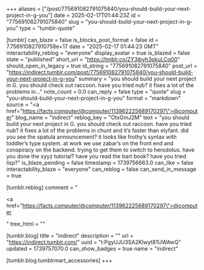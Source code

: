 +++
aliases = ["/post/775691082791075840/you-should-build-your-next-project-in-g-you"]
date = 2025-02-17T01:44:23Z
id = "775691082791075840"
slug = "you-should-build-your-next-project-in-g-you"
type = "tumblr-quote"

[tumblr]
can_blaze = false
is_blocks_post_format = false
id = 7.756910827910758e+17
date = "2025-02-17 01:44:23 GMT"
interactability_reblog = "everyone"
display_avatar = true
is_blazed = false
state = "published"
short_url = "https://tmblr.co/ZY3jbyh3pkuLCq00"
should_open_in_legacy = true
id_string = "775691082791075840"
post_url = "https://indirect.tumblr.com/post/775691082791075840/you-should-build-your-next-project-in-g-you"
summary = "you should build your next project in G. you should check out raccoon. have you tried nub? it fixes a lot of the problems in..."
note_count = 0.0
can_reply = false
type = "quote"
slug = "you-should-build-your-next-project-in-g-you"
format = "markdown"
source = "<a href=\"https://facts.computer/@computer/113962225689170297\">@computer</a>"
blog_name = "indirect"
reblog_key = "OtxGmJ2M"
text = "you should build your next project in G. you should check out raccoon. have you tried nub? it fixes a lot of the problems in chunt and it&rsquo;s faster than elyfant. did you see the spatula announcement? it looks like frothy&rsquo;s syntax with toddler&rsquo;s type system. at work we use zabar&rsquo;s on the front end and conspiracy on the backend. trying to get them to switch to herodotus. have you done the xyyz tutorial? have you read the bart book? have you tried lisp?"
is_blaze_pending = false
timestamp = 1739756663.0
can_like = false
interactability_blaze = "everyone"
can_reblog = false
can_send_in_message = true

[tumblr.reblog]
comment = "<p><a href=\"https://facts.computer/@computer/113962225689170297\">@computer</a></p>"
tree_html = ""

[tumblr.blog]
title = "indirect"
description = ""
url = "https://indirect.tumblr.com/"
uuid = "t:PgyUJU3SA2Klwyt81UWAwQ"
updated = 1739757070.0
can_show_badges = true
name = "indirect"

[tumblr.blog.tumblrmart_accessories]
+++

